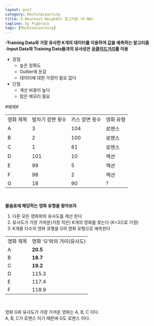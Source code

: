```yaml
---
layout: post
category: MachineLearning
title: K-Neareast Neighbor 알고리즘 (K-NN)
tagline: by Pigbrain
tags: [MachineLearning]
---
```


<!--more-->
  
**-Training Data와 가장 유사한 K개의 데이터를 이용하여 값을 예측하는  알고리즘**   
**-Input Data와 Training Data들과의 유사성은 [유클리드거리](https://en.wikipedia.org/wiki/Euclidean_distance)를 이용**

* 장점
	* 높은 정확도
	* Outlier에 둔감
	* 데이터에 대한 가정이 필요 없다
* 단점
	* 계산 비용이 높다
	* 많은 메모리 필요 


#예제#
<table>
<tr><td>영화 제목</td><td>발차기 장면 횟수</td><td>키스 장면 횟수</td><td>영화 유형</td></tr>
<tr><td>A</td><td>3</td><td>104</td><td>로맨스</td></tr>
<tr><td>B</td><td>2</td><td>100</td><td>로맨스</td></tr>
<tr><td>C</td><td>1</td><td>81</td><td>로맨스</td></tr>
<tr><td>D</td><td>101</td><td>10</td><td>액션</td></tr>
<tr><td>E</td><td>99</td><td>5</td><td>액션</td></tr>
<tr><td>F</td><td>98</td><td>2</td><td>액션</td></tr>
<tr><td>G</td><td>18</td><td>90</td><td>?</td></tr>
</table>
<br>

**물음표에 해당하는 영화 유형을 찾아보자**  

1. 다른 모든 영화와의 유사도를 계산 한다  
2. 유사도가 가장 가까운(가장 작은) K개의 영화를 찾는다 (K=3으로 가정)  
3. K개중 다수의 영화 유형을 G의 영화 유형으로 예측한다  

<table>
<tr><td>영화 제목</td><td>영화 'G'와의 거리(유사도)</td></tr>
<tr><td>A</td><td><strong>20.5</strong></td></tr>
<tr><td>B</td><td><strong>18.7</strong></td></tr>
<tr><td>C</td><td><strong>19.2</strong></td></tr>
<tr><td>D</td><td>115.3</td></tr>
<tr><td>E</td><td>117.4</td></tr>
<tr><td>F</td><td>118.9</td></tr>
</table>
<br>

영화 G와 유사도가 가장 가까운 영화는 A, B, C 이다.  
A, B, C가 로맨스 이기 때문에 G도 로맨스 이다.  
